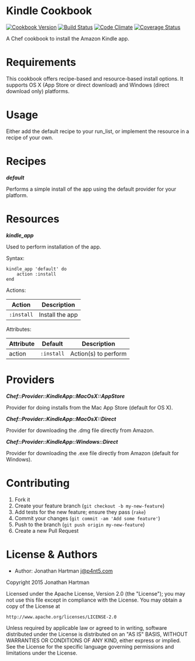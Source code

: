 Kindle Cookbook
===============
[![Cookbook Version](https://img.shields.io/cookbook/v/kindle.svg)][cookbook]
[![Build Status](https://img.shields.io/travis/RoboticCheese/kindle-chef.svg)][travis]
[![Code Climate](https://img.shields.io/codeclimate/github/RoboticCheese/kindle-chef.svg)][codeclimate]
[![Coverage Status](https://img.shields.io/coveralls/RoboticCheese/kindle-chef.svg)][coveralls]

[cookbook]: https://supermarket.chef.io/cookbooks/kindle
[travis]: https://travis-ci.org/RoboticCheese/kindle-chef
[codeclimate]: https://codeclimate.com/github/RoboticCheese/kindle-chef
[coveralls]: https://coveralls.io/r/RoboticCheese/kindle-chef

A Chef cookbook to install the Amazon Kindle app.

Requirements
============

This cookbook offers recipe-based and resource-based install options. It
supports OS X (App Store or direct download) and Windows (direct download only)
platforms.

Usage
=====

Either add the default recipe to your run_list, or implement the resource in
a recipe of your own.

Recipes
=======

***default***

Performs a simple install of the app using the default provider for your
platform.

Resources
=========

***kindle_app***

Used to perform installation of the app.

Syntax:

    kindle_app 'default' do
        action :install
    end

Actions:

| Action     | Description     |
|------------|-----------------|
| `:install` | Install the app |

Attributes:

| Attribute  | Default        | Description          |
|------------|----------------|----------------------|
| action     | `:install`     | Action(s) to perform |

Providers
=========

***Chef::Provider::KindleApp::MacOsX::AppStore***

Provider for doing installs from the Mac App Store (default for OS X).

***Chef::Provider::KindleApp::MacOsX::Direct***

Provider for downloading the .dmg file directly from Amazon.

***Chef::Provider::KindleApp::Windows::Direct***

Provider for downloading the .exe file directly from Amazon (default for
Windows).

Contributing
============

1. Fork it
2. Create your feature branch (`git checkout -b my-new-feature`)
3. Add tests for the new feature; ensure they pass (`rake`)
4. Commit your changes (`git commit -am 'Add some feature'`)
5. Push to the branch (`git push origin my-new-feature`)
6. Create a new Pull Request

License & Authors
=================
- Author: Jonathan Hartman <j@p4nt5.com>

Copyright 2015 Jonathan Hartman

Licensed under the Apache License, Version 2.0 (the "License");
you may not use this file except in compliance with the License.
You may obtain a copy of the License at

    http://www.apache.org/licenses/LICENSE-2.0

Unless required by applicable law or agreed to in writing, software
distributed under the License is distributed on an "AS IS" BASIS,
WITHOUT WARRANTIES OR CONDITIONS OF ANY KIND, either express or implied.
See the License for the specific language governing permissions and
limitations under the License.
